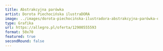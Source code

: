 ```yaml
---
title: Abstrakcyjna parówka
artist: Dorota Piechocińska ilustraDORA
image: ../images/dorota-piechocińska-ilustradora-abstrakcyjna-parówka-dorota-piechocińska.jpg
type: Grafika
url: https://allegro.pl/oferta/12900555593
format: 50x70
featured: true
secondRound: false
---
```

